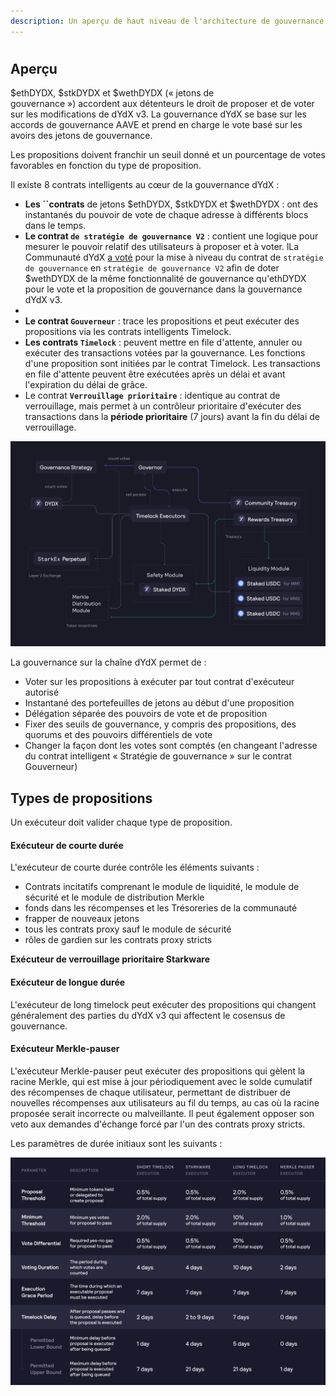 ```yaml
---
description: Un aperçu de haut niveau de l'architecture de gouvernance.
---
```


#

## Aperçu

$ethDYDX, $stkDYDX et $wethDYDX (« jetons de gouvernance ») accordent aux détenteurs le droit de proposer et de voter sur les modifications de dYdX v3. La gouvernance dYdX se base sur les accords de gouvernance AAVE et prend en charge le vote basé sur les avoirs des jetons de gouvernance.

Les propositions doivent franchir un seuil donné et un pourcentage de votes favorables en fonction du type de proposition.



Il existe 8 contrats intelligents au cœur de la gouvernance dYdX :

* **Les ``contrats** de jetons $ethDYDX, $stkDYDX et $wethDYDX : ont des instantanés du pouvoir de vote de chaque adresse à différents blocs dans le temps.
* **Le contrat `de stratégie de gouvernance V2`** : contient une logique pour mesurer le pouvoir relatif des utilisateurs à proposer et à voter. lLa Communauté dYdX [a voté](https://dydx.community/dashboard/proposal/15) pour la mise à niveau du contrat de `stratégie de gouvernance` en `stratégie de gouvernance V2` afin de doter $wethDYDX de la même fonctionnalité de gouvernance qu'ethDYDX pour le vote et la proposition de gouvernance dans la gouvernance dYdX v3.
*
* **Le contrat `Gouverneur`** : trace les propositions et peut exécuter des propositions via les contrats intelligents Timelock.
* **Les contrats `Timelock`** : peuvent mettre en file d'attente, annuler ou exécuter des transactions votées par la gouvernance. Les fonctions d'une proposition sont initiées par le contrat Timelock. Les transactions en file d'attente peuvent être exécutées après un délai et avant l'expiration du délai de grâce.
* Le contrat **`Verrouillage prioritaire`** : identique au contrat de verrouillage, mais permet à un contrôleur prioritaire d'exécuter des transactions dans la **période prioritaire** (7 jours) avant la fin du délai de verrouillage.

![Architecture du contrat intelligent](../.gitbook/assets/1-smart-contract-architectue.png)

La gouvernance sur la chaîne dYdX permet de :

* Voter sur les propositions à exécuter par tout contrat d'exécuteur autorisé
* Instantané des portefeuilles de jetons au début d'une proposition
* Délégation séparée des pouvoirs de vote et de proposition
* Fixer des seuils de gouvernance, y compris des propositions, des quorums et des pouvoirs différentiels de vote
* Changer la façon dont les votes sont comptés (en changeant l'adresse du contrat intelligent « Stratégie de gouvernance » sur le contrat Gouverneur)

## Types de propositions

Un exécuteur doit valider chaque type de proposition.

#### **Exécuteur de courte durée**

L'exécuteur de courte durée contrôle les éléments suivants :

* Contrats incitatifs comprenant le module de liquidité, le module de sécurité et le module de distribution Merkle
* fonds dans les récompenses et les Trésoreries de la communauté
* frapper de nouveaux jetons
* tous les contrats proxy sauf le module de sécurité
* rôles de gardien sur les contrats proxy stricts

**Exécuteur de verrouillage prioritaire Starkware**



#### **Exécuteur de longue durée**

L'exécuteur de long timelock peut exécuter des propositions qui changent généralement des parties du dYdX v3 qui affectent le cosensus de gouvernance.

#### **Exécuteur Merkle-pauser**

L'exécuteur Merkle-pauser peut exécuter des propositions qui gèlent la racine Merkle, qui est mise à jour périodiquement avec le solde cumulatif des récompenses de chaque utilisateur, permettant de distribuer de nouvelles récompenses aux utilisateurs au fil du temps, au cas où la racine proposée serait incorrecte ou malveillante. Il peut également opposer son veto aux demandes d'échange forcé par l'un des contrats proxy stricts.

Les paramètres de durée initiaux sont les suivants :

![Paramètres de verrouillage initiaux](../.gitbook/assets/1-initial-timelock-parameters.png)

